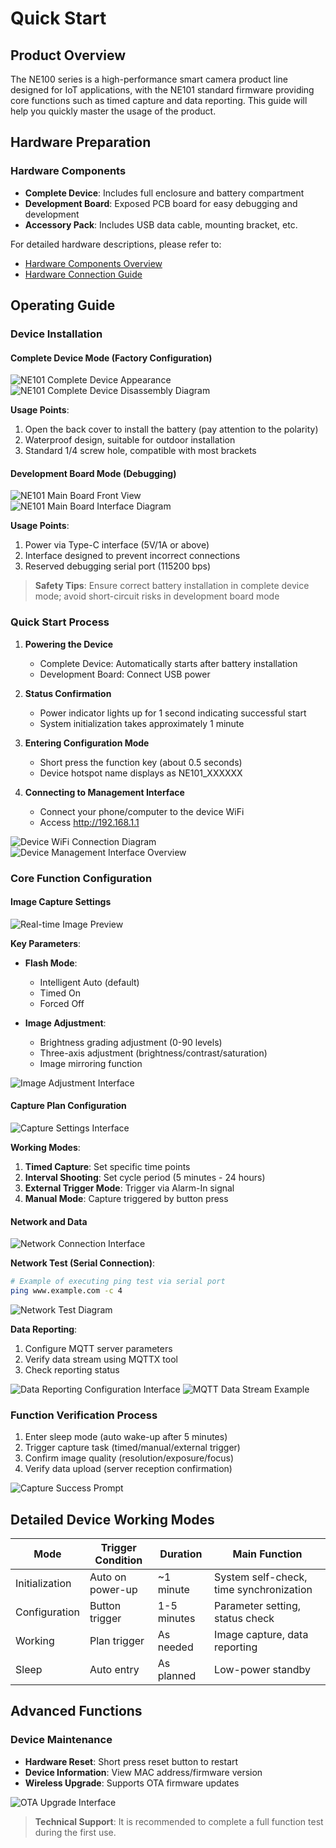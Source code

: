 # Quick Start

## Product Overview

The NE100 series is a high-performance smart camera product line designed for IoT applications, with the NE101 standard firmware providing core functions such as timed capture and data reporting. This guide will help you quickly master the usage of the product.

## Hardware Preparation

### Hardware Components
- **Complete Device**: Includes full enclosure and battery compartment
- **Development Board**: Exposed PCB board for easy debugging and development
- **Accessory Pack**: Includes USB data cable, mounting bracket, etc.

For detailed hardware descriptions, please refer to:
- [Hardware Components Overview](./Hardware%20Guide/Components%20Overview)
- [Hardware Connection Guide](./Hardware%20Guide/Hardware%20Connection)

## Operating Guide

### Device Installation

#### Complete Device Mode (Factory Configuration)
![NE101 Complete Device Appearance](/img/NE101_Complete_Machine.png)  
![NE101 Complete Device Disassembly Diagram](/img/NE101_Complete_Machine2.png)  

**Usage Points**:
1. Open the back cover to install the battery (pay attention to the polarity)
2. Waterproof design, suitable for outdoor installation
3. Standard 1/4 screw hole, compatible with most brackets

#### Development Board Mode (Debugging)
![NE101 Main Board Front View](/img/NE101_Main_Board.png)  
![NE101 Main Board Interface Diagram](/img/NE101_Main_Board2.png)  

**Usage Points**:
1. Power via Type-C interface (5V/1A or above)
2. Interface designed to prevent incorrect connections
3. Reserved debugging serial port (115200 bps)

> **Safety Tips**: Ensure correct battery installation in complete device mode; avoid short-circuit risks in development board mode

### Quick Start Process

1. **Powering the Device**
   - Complete Device: Automatically starts after battery installation
   - Development Board: Connect USB power

2. **Status Confirmation**
   - Power indicator lights up for 1 second indicating successful start
   - System initialization takes approximately 1 minute

3. **Entering Configuration Mode**
   - Short press the function key (about 0.5 seconds)
   - Device hotspot name displays as NE101_XXXXXX

4. **Connecting to Management Interface**
   - Connect your phone/computer to the device WiFi
   - Access http://192.168.1.1

![Device WiFi Connection Diagram](/img/NE101_wifi_connect.png)
![Device Management Interface Overview](/img/NE101_web.png)

### Core Function Configuration

#### Image Capture Settings
![Real-time Image Preview](/img/NE101_web_cam.png)

**Key Parameters**:
- **Flash Mode**:
  - Intelligent Auto (default)
  - Timed On
  - Forced Off

- **Image Adjustment**:
  - Brightness grading adjustment (0-90 levels)
  - Three-axis adjustment (brightness/contrast/saturation)
  - Image mirroring function

![Image Adjustment Interface](/img/NE101_web_ImageAdjustment.png)

#### Capture Plan Configuration
![Capture Settings Interface](/img/NE101_web_cap_setting.png)

**Working Modes**:
1. **Timed Capture**: Set specific time points
2. **Interval Shooting**: Set cycle period (5 minutes - 24 hours)
3. **External Trigger Mode**: Trigger via Alarm-In signal
4. **Manual Mode**: Capture triggered by button press

#### Network and Data
![Network Connection Interface](/img/NE101_web_WLANConnection.png)

**Network Test (Serial Connection)**:
```bash
# Example of executing ping test via serial port
ping www.example.com -c 4
```
![Network Test Diagram](/img/NE101_ping.png)

**Data Reporting**:
1. Configure MQTT server parameters
2. Verify data stream using MQTTX tool
3. Check reporting status

![Data Reporting Configuration Interface](/img/NE101_web_DataReport.png)
![MQTT Data Stream Example](/img/NE101_MQTT.png)

### Function Verification Process

1. Enter sleep mode (auto wake-up after 5 minutes)
2. Trigger capture task (timed/manual/external trigger)
3. Confirm image quality (resolution/exposure/focus)
4. Verify data upload (server reception confirmation)

![Capture Success Prompt](/img/NE101_cap_success.png)

## Detailed Device Working Modes

| Mode       | Trigger Condition | Duration   | Main Function       |
|------------|-------------------|------------|---------------------|
| Initialization | Auto on power-up | ~1 minute  | System self-check, time synchronization |
| Configuration | Button trigger    | 1-5 minutes | Parameter setting, status check |
| Working    | Plan trigger       | As needed  | Image capture, data reporting |
| Sleep      | Auto entry         | As planned | Low-power standby   |

## Advanced Functions

### Device Maintenance
- **Hardware Reset**: Short press reset button to restart
- **Device Information**: View MAC address/firmware version
- **Wireless Upgrade**: Supports OTA firmware updates

![OTA Upgrade Interface](/img/NE101_ota.png)

> **Technical Support**: It is recommended to complete a full function test during the first use.